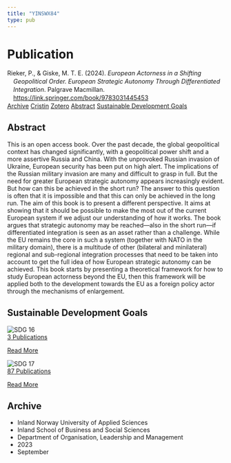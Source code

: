 ```yaml
---
title: "YINSWX84"
type: pub
---
```

<h1>Publication</h1>
<article id="csl-bib-container-YINSWX84" class="csl-bib-container">
  <div class="csl-bib-body" style="line-height: 1.35; padding-left: 1em; text-indent:-1em;">
  <div class="csl-entry">Rieker, P., &amp; Giske, M. T. E. (2024). <i>European Actorness in a Shifting Geopolitical Order. European Strategic Autonomy Through Differentiated Integration</i>. Palgrave Macmillan. <a href="https://link.springer.com/book/9783031445453">https://link.springer.com/book/9783031445453</a></div>
</div>
  <div class="csl-bib-buttons">
    <a href="#taxonomy-article-YINSWX84" class="csl-bib-button">Archive</a>
    <a href="https://app.cristin.no/results/show.jsf?id=2176419" alt="Cristin URL" class="csl-bib-button">Cristin</a>
    <a href="http://zotero.org/groups/5402882/items/YINSWX84" alt="Zotero URL" class="csl-bib-button">Zotero</a>
    <a href="#abstract-article-YINSWX84" class="csl-bib-button">Abstract</a>
    <a href="#sdg-article-YINSWX84" class="csl-bib-button">Sustainable Development Goals</a>
  </div>
  <div id="csl-bib-meta-container-YINSWX84"></div>
</article>
<div id="csl-bib-meta-YINSWX84" class="csl-bib-meta">
  <article id="abstract-article-YINSWX84" class="abstract-article">
    <h1>Abstract</h1>
    This is an open access book. Over the past decade, the global geopolitical context has changed significantly, with a geopolitical power shift and a more assertive Russia and China. With the unprovoked Russian invasion of Ukraine, European security has been put on high alert. The implications of the Russian military invasion are many and difficult to grasp in full. But the need for greater European strategic autonomy appears increasingly evident. But how can this be achieved in the short run? The answer to this question is often that it is impossible and that this can only be achieved in the long run. The aim of this book is to present a different perspective. It aims at showing that it should be possible to make the most out of the current European system if we adjust our understanding of how it works. The book argues that strategic autonomy may be reached—also in the short run—if differentiated integration is seen as an asset rather than a challenge. While the EU remains the core in such a system (together with NATO in the military domain), there is a multitude of other (bilateral and minilateral) regional and sub-regional integration processes that need to be taken into account to get the full idea of how European strategic autonomy can be achieved. This book starts by presenting a theoretical framework for how to study European actorness beyond the EU, then this framework will be applied both to the development towards the EU as a foreign policy actor through the mechanisms of enlargement.
  </article>
  <article id="sdg-article-YINSWX84" class="sdg-article">
    <h1>Sustainable Development Goals</h1>
    <div class="sdg-container"><div id="sdg16" class="sdg"> <img src="{{< params subfolder >}}images/sdg/sdg16_en.png" class="image" alt="SDG 16"> <div class="sdg-overlay"> <a href="{{< params subfolder >}}en/archive/?sdg=16#archive" class="sdg-publication-count"><span>3</span> Publications</a> <p><a href="https://sdgs.un.org/goals/goal16" class="sdg-read-more">Read More</a></p> </div> </div> <div id="sdg17" class="sdg"> <img src="{{< params subfolder >}}images/sdg/sdg17_en.png" class="image" alt="SDG 17"> <div class="sdg-overlay"> <a href="{{< params subfolder >}}en/archive/?sdg=17#archive" class="sdg-publication-count"><span>87</span> Publications</a> <p><a href="https://sdgs.un.org/goals/goal17" class="sdg-read-more">Read More</a></p> </div> </div></div>
  </article>
  <article id="taxonomy-article-YINSWX84" class="taxonomy-article">
    <h1>Archive</h1>
    <ul>
      <li>Inland Norway University of Applied Sciences</li>
      <li>Inland School of Business and Social Sciences</li>
      <li>Department of Organisation, Leadership and Management</li>
      <li>2023</li>
      <li>September</li>
    </ul>
  </article>
</div>
